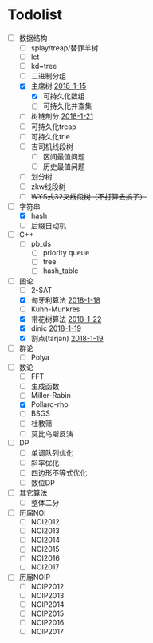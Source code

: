 
# Todolist

- [ ] 数据结构 
  - [ ] splay/treap/替罪羊树 
  - [ ] lct
  - [ ] kd~tree
  - [ ] 二进制分组
  - [x] 主席树 [2018-1-15](http://huhaoo.coding.me/2018/01/15/%E4%B8%BB%E5%B8%AD%E6%A0%91/)
    - [x] 可持久化数组
    - [ ] 可持久化并查集
  - [ ] 树链剖分 [2018-1-21](http://huhaoo.coding.me/2018/01/21/%E6%A0%91%E9%93%BE%E5%89%96%E5%88%86/#more)
  - [ ] 可持久化treap
  - [ ] 可持久化trie
  - [ ] 吉司机线段树
    - [ ] 区间最值问题
    - [ ] 历史最值问题
  - [ ] 划分树
  - [ ] zkw线段树
  - [ ] ~~WYS式32叉线段树（不打算去搞了）~~
- [ ] 字符串
  - [x] hash 
  - [ ] 后缀自动机
- [ ] C++
  - [ ] pb_ds
    - [ ] priority queue
    - [ ] tree
    - [ ] hash_table
- [ ] 图论
  - [ ] 2-SAT
  - [x] 匈牙利算法 [2018-1-18](http://huhaoo.coding.me/2018/01/18/%E4%BA%8C%E5%88%86%E5%9B%BE%E5%8C%B9%E9%85%8D/#more)
  - [ ] Kuhn-Munkres
  - [x] 带花树算法 [2018-1-22](http://huhaoo.coding.me/2018/01/22/%E5%B8%A6%E8%8A%B1%E6%A0%91/)
  - [x] dinic [2018-1-19](http://huhaoo.coding.me/2018/01/19/%E7%BD%91%E7%BB%9C%E6%B5%81/#more)
  - [x] 割点(tarjan) [2018-1-19](http://huhaoo.coding.me/2018/01/19/%E5%89%B2%E7%82%B9/#more)
- [ ] 群论
  - [ ] Polya
- [ ] 数论
  - [ ] FFT
  - [ ] 生成函数
  - [ ] Miller-Rabin
  - [x] Pollard-rho
  - [ ] BSGS
  - [ ] 杜教筛
  - [ ] 莫比乌斯反演
- [ ] DP
  - [ ] 单调队列优化
  - [ ] 斜率优化
  - [ ] 四边形不等式优化
  - [ ] 数位DP
- [ ] 其它算法
  - [ ] 整体二分
- [ ] 历届NOI
  - [ ] NOI2012
  - [ ] NOI2013
  - [ ] NOI2014
  - [ ] NOI2015
  - [ ] NOI2016
  - [ ] NOI2017
- [ ] 历届NOIP
  - [ ] NOIP2012
  - [ ] NOIP2013
  - [ ] NOIP2014
  - [ ] NOIP2015
  - [ ] NOIP2016
  - [ ] NOIP2017
